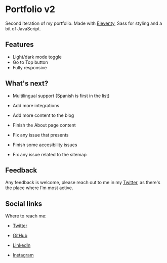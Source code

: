 # Portfolio v2

Second iteration of my portfolio. Made with [Eleventy](https://www.11ty.dev/), Sass for styling and a bit of JavaScript.

## Features

- Light/dark mode toggle
- Go to Top button
- Fully responsive

## What's next?

- Multilingual support (Spanish is first in the list)

- Add more integrations

- Add more content to the blog

- Finish the About page content

- Fix any issue that presents

- Finish some accesibility issues

- Fix any issue related to the sitemap

## Feedback

Any feedback is welcome, please reach out to me in my [Twitter](https://twitter.com/rafacalvodev), as there's the place where I'm most active.

## Social links

Where to reach me:

- [Twitter](https://twitter.com/rafacalvodev)

- [GitHub](https://github.com/rafacalvodev)

- [LinkedIn](https://www.linkedin.com/in/rafacalvodev/)

- [Instagram](https://www.instagram.com/rafacalvodev/)
